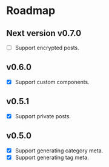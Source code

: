 # Roadmap

## Next version v0.7.0

- [ ] Support encrypted posts.

## v0.6.0

- [x] Support custom components.

## v0.5.1

- [x] Support private posts.

## v0.5.0

- [x] Support generating category meta.
- [x] Support generating tag meta.
